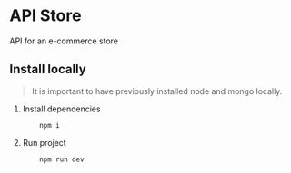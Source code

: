 # API Store

API for an e-commerce store

## Install locally

> It is important to have previously installed node and mongo locally.

1. Install dependencies
   ```bash
       npm i
   ```
2. Run project
   ```bash
       npm run dev
   ```
